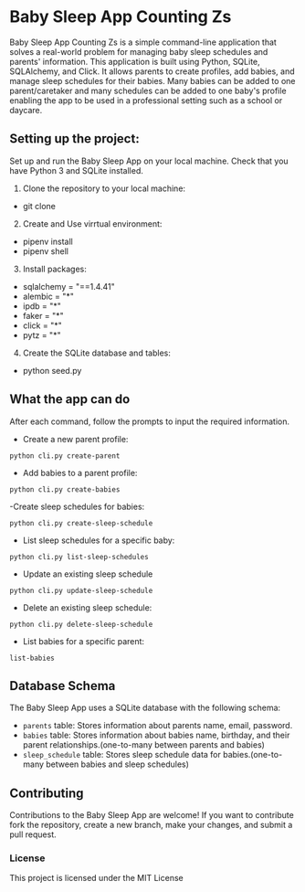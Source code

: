 # Baby Sleep App Counting Zs

Baby Sleep App Counting Zs is a simple command-line application that solves a real-world problem for managing baby sleep schedules and parents' information. This application is built using Python, SQLite, SQLAlchemy, and Click. It allows parents to create profiles, add babies, and manage sleep schedules for their babies. Many babies can be added to one parent/caretaker and many schedules can be added to one baby's profile enabling the app to be used in a professional setting such as a school or daycare. 

## Setting up the project:
Set up and run the Baby Sleep App on your local machine. Check that you have Python 3 and SQLite installed.

1. Clone the repository to your local machine:
- git clone

2. Create and Use virrtual environment:
- pipenv install
- pipenv shell

3. Install packages:
* sqlalchemy = "==1.4.41"
* alembic = "*"
* ipdb = "*"
* faker = "*"
* click = "*"
* pytz = "*"

4. Create the SQLite database and tables:
- python seed.py

## What the app can do
   After each command, follow the prompts to input the required information.

   - Create a new parent profile:
  
   `python cli.py create-parent`

   - Add babies to a parent profile:

   `python cli.py create-babies`

   -Create sleep schedules for babies:

   `python cli.py create-sleep-schedule`

   - List sleep schedules for a specific baby:

   `python cli.py list-sleep-schedules`
   
   - Update an existing sleep schedule

   `python cli.py update-sleep-schedule`

   - Delete an existing sleep schedule:

   `python cli.py delete-sleep-schedule`

   - List babies for a specific parent:

   `list-babies`

   ## Database Schema
The Baby Sleep App uses a SQLite database with the following schema:

- `parents` table: Stores information about parents name, email, password.
- `babies` table: Stores information about babies name, birthday, and their parent relationships.(one-to-many between parents and babies)
- `sleep_schedule` table: Stores sleep schedule data for babies.(one-to-many between babies and sleep schedules)

## Contributing
Contributions to the Baby Sleep App are welcome! If you want to contribute fork the repository, create a new branch, make your changes, and submit a pull request.

### License
This project is licensed under the MIT License




